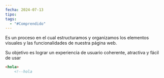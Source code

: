 ```yaml
---
fecha: 2024-07-13
tipo: 
tags:
  - "#Comprendido"
---
```

Es un proceso en el cual estructuramos y organizamos los elementos visuales y las funcionalidades de nuestra página web.

Su objetivo es lograr un experiencia de usuario coherente, atractiva y fácil de usar

``` html
<hola> 
	<!--hola
```